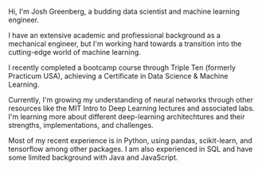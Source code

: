 Hi, I'm Josh Greenberg, a budding data scientist and machine learning engineer. 

I have an extensive academic and profiessional background as a mechanical engineer, but I'm working hard towards a transition into the cutting-edge world of machine learning. 

I recently completed a bootcamp course through Triple Ten (formerly Practicum USA), achieving a Certificate in Data Science & Machine Learning. 

Currently, I'm growing my understanding of neural networks through other resources like the MIT Intro to Deep Learning lectures and associated labs. I'm learning more about different deep-learning architechtures and their strengths, implementations, and challenges.

Most of my recent experience is in Python, using pandas, scikit-learn, and tensorflow among other packages. I am also experienced in SQL and have some limited background with Java and JavaScript.
